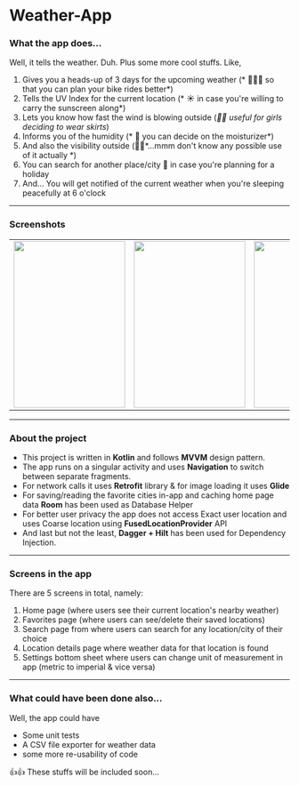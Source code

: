# Weather-App

### What the app does...

Well, it tells the weather. Duh. Plus some more cool stuffs. Like,

1. Gives you a heads-up of 3 days for the upcoming weather (* 🚴🏻‍♂️ so that you can plan your bike rides better*)
2. Tells the UV Index for the current location (* ☀️ in case you're willing to carry the sunscreen along*)
3. Lets you know how fast the wind is blowing outside (*💃🏻 useful for girls deciding to wear skirts*)
4. Informs you of the humidity (* 🧴 you can decide on the moisturizer*)
5. And also the visibility outside (🤦‍♂️*...mmm don't know any possible use of it actually *)
6. You can search for another place/city 🌆 in case you're planning for a holiday 
7. And... You will get notified of the current weather when you're sleeping peacefully at 6 o'clock

-----

### Screenshots

<table>
  <tr>
    <td><img src="https://user-images.githubusercontent.com/81750154/173509134-690dd3ee-da4c-4262-918f-5562b01c5468.JPG" width="200" height="300" /></td>
    <td><img src="https://user-images.githubusercontent.com/81750154/173509152-e4f5e12a-e185-4ea5-aef2-ddc1a43a7bbb.JPG" width="200" height="300" /></td>
    <td> <img src="https://user-images.githubusercontent.com/81750154/173509173-a237a6f4-4b34-4a6d-a4b9-b57bc1f73aa8.JPG" width="200" height="300" /></td>
    <td> <img src="https://user-images.githubusercontent.com/81750154/173509196-e5544171-47d8-4970-92d7-caf510c0e78d.JPG" width="200" height="300" /></td>
  </tr>
</table>

----

### About the project

- This project is written in **Kotlin** and follows **MVVM** design pattern.
- The app runs on a singular activity and uses **Navigation** to switch between separate fragments.
- For network calls it uses **Retrofit** library & for image loading it uses **Glide**
- For saving/reading the favorite cities in-app and caching home page data **Room** has been used as Database Helper
- For better user privacy the app does not access Exact user location and uses Coarse location using **FusedLocationProvider** API
- And last but not the least, **Dagger + Hilt** has been used for Dependency Injection.

-----

### Screens in the app

There are 5 screens in total, namely:
1. Home page (where users see their current location's nearby weather)
2. Favorites page (where users can see/delete their saved locations)
3. Search page from where users can search for any location/city of their choice
4. Location details page where weather data for that location is found
5. Settings bottom sheet where users can change unit of measurement in app (metric to imperial & vice versa)

-----

### What could have been done also...

Well, the app could have 
- Some unit tests
- A CSV file exporter for weather data
- some more re-usability of code

👍👍 These stuffs will be included soon...
